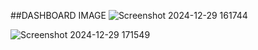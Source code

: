 ##DASHBOARD IMAGE
![Screenshot 2024-12-29 161744](https://github.com/user-attachments/assets/8fbdd900-b0da-4b71-b778-461497e1347a)


![Screenshot 2024-12-29 171549](https://github.com/user-attachments/assets/4a3b0808-0c63-42bf-baf2-68343bc6887b)
